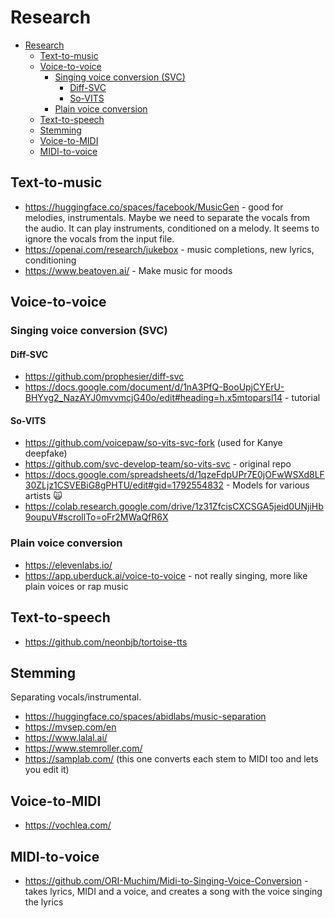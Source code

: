 # Research

- [Research](#research)
  - [Text-to-music](#text-to-music)
  - [Voice-to-voice](#voice-to-voice)
    - [Singing voice conversion (SVC)](#singing-voice-conversion-svc)
      - [Diff-SVC](#diff-svc)
      - [So-VITS](#so-vits)
    - [Plain voice conversion](#plain-voice-conversion)
  - [Text-to-speech](#text-to-speech)
  - [Stemming](#stemming)
  - [Voice-to-MIDI](#voice-to-midi)
  - [MIDI-to-voice](#midi-to-voice)

## Text-to-music

- https://huggingface.co/spaces/facebook/MusicGen - good for melodies, instrumentals. Maybe we need to separate the vocals from the audio. It can play instruments, conditioned on a melody. It seems to ignore the vocals from the input file.
- https://openai.com/research/jukebox - music completions, new lyrics, conditioning
- https://www.beatoven.ai/ - Make music for moods

## Voice-to-voice

### Singing voice conversion (SVC)

#### Diff-SVC

- https://github.com/prophesier/diff-svc
- https://docs.google.com/document/d/1nA3PfQ-BooUpjCYErU-BHYvg2_NazAYJ0mvvmcjG40o/edit#heading=h.x5mtoparsl14 - tutorial

#### So-VITS

- https://github.com/voicepaw/so-vits-svc-fork (used for Kanye deepfake)
- https://github.com/svc-develop-team/so-vits-svc - original repo
- https://docs.google.com/spreadsheets/d/1qzeFdpUPr7E0jOFwWSXd8LF30ZLjz1CSVEBiG8gPHTU/edit#gid=1792554832 - Models for various artists 🙀
- https://colab.research.google.com/drive/1z31ZfcisCXCSGA5jeid0UNjiHb9oupuV#scrollTo=oFr2MWaQfR6X

### Plain voice conversion

- https://elevenlabs.io/
- https://app.uberduck.ai/voice-to-voice - not really singing, more like plain voices or rap music

## Text-to-speech

- https://github.com/neonbjb/tortoise-tts

## Stemming

Separating vocals/instrumental.

- https://huggingface.co/spaces/abidlabs/music-separation
- https://mvsep.com/en
- https://www.lalal.ai/
- https://www.stemroller.com/
- https://samplab.com/ (this one converts each stem to MIDI too and lets you edit it)

## Voice-to-MIDI

- https://vochlea.com/

## MIDI-to-voice

- https://github.com/ORI-Muchim/Midi-to-Singing-Voice-Conversion - takes lyrics, MIDI and a voice, and creates a song with the voice singing the lyrics

